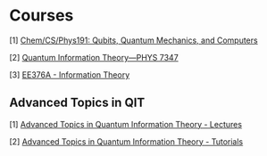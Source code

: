 # Courses

[1] [Chem/CS/Phys191: Qubits, Quantum Mechanics, and Computers](https://inst.eecs.berkeley.edu/~cs191/fa14/)

[2] [Quantum Information Theory—PHYS 7347](https://www.markwilde.com/teaching/2021-fall-qit/)

[3] [EE376A - Information Theory](https://web.stanford.edu/class/ee376a/index.html)

## Advanced Topics in QIT

  [1] [Advanced Topics in Quantum Information Theory - Lectures](https://www.youtube.com/watch?v=zfpZDBReRPM&list=PLmE1-ewBrbkicLl3pp14OmxRWSfdNYfmh)

  [2] [Advanced Topics in Quantum Information Theory - Tutorials](https://www.youtube.com/watch?v=Q1aje9x2me8&list=PLmE1-ewBrbkiFlBk6CWwerzJMwKvNIMnG)
  

